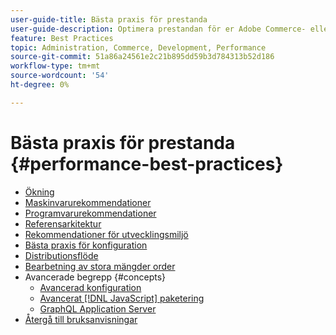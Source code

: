 ```yaml
---
user-guide-title: Bästa praxis för prestanda
user-guide-description: Optimera prestandan för er Adobe Commerce- eller Magento Open Source-driftsättning med våra rekommendationer.
feature: Best Practices
topic: Administration, Commerce, Development, Performance
source-git-commit: 51a86a24561e2c21b895dd59b3d784313b52d186
workflow-type: tm+mt
source-wordcount: '54'
ht-degree: 0%

---
```



# Bästa praxis för prestanda {#performance-best-practices}

- [Ökning](overview.md)
- [Maskinvarurekommendationer](hardware.md)
- [Programvarurekommendationer](software.md)
- [Referensarkitektur](reference-architecture.md)
- [Rekommendationer för utvecklingsmiljö](development-environment.md)
- [Bästa praxis för konfiguration](configuration.md)
- [Distributionsflöde](deployment-flow.md)
- [Bearbetning av stora mängder order](high-throughput-order-processing.md)
- Avancerade begrepp {#concepts}
   - [Avancerad konfiguration](advanced-setup.md)
   - [Avancerat [!DNL JavaScript] paketering](advanced-js-bundling.md)
   - [GraphQL Application Server](application-server.md)
- [Återgå till bruksanvisningar](https://experienceleague.adobe.com/docs/commerce-operations/operational-guides/home.html)
